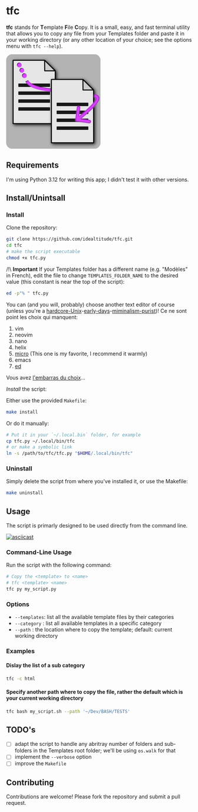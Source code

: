 # tfc

**tfc** stands for **T**emplate **F**ile **C**opy. It is a small, easy, and fast terminal utility that allows you to copy any file from your Templates folder and paste it in your working directory (or any other location of your choice; see the options menu with `tfc --help`).

![tfc logo](./tfc.png)

## Requirements

I'm using Python 3.12 for writing this app; I didn't test it with other versions.

## Install/Unintsall

### Install

Clone the repository:

```bash
git clone https://github.com/idealtitude/tfc.git
cd tfc
# make the script executable
chmod +x tfc.py
```

/!\ **Important**
If your Templates folder has a different name (e.g. "Modèles" in French), edit the file to change `TEMPLATES_FOLDER_NAME` to the desired value (this constant is near the top of the script):

```bash
ed -p"% " tfc.py
```

You can (and you will, probably) choose another text editor of course (unless you're a [hardcore-Unix](https://www.youtube.com/watch?v=JoVQTPbD6UY)-[early-days](https://www.youtube.com/watch?v=tc4ROCJYbm0)-[miminalism-purist](https://www.youtube.com/watch?v=XvDZLjaCJuw&t=1020s))! Ce ne sont point les choix qui manquent:

1. vim
2. neovim
3. nano
4. helix
5. [micro](https://micro-editor.github.io/ "Micro Editor Home Page") (This one is my favorite, I recommend it warmly)
6. emacs
7. [ed](https://www.redhat.com/en/blog/introduction-ed-editor)

Vous avez [l'embarras du choix](https://fr.wiktionary.org/wiki/avoir_l%E2%80%99embarras_du_choix)...


*Install* the script:

Either  use the provided `Makefile`:

```bash
make install
```

Or do it manually:

```bash
# Put it in your `~/.local.bin` folder, for example
cp tfc.py ~/.local/bin/tfc
# or make a symbolic link
ln -s /path/to/tfc/tfc.py "$HOME/.local/bin/tfc"
```

### Uninstall

Simply delete the script from where you've installed it, or use the Makefile:

```bash
make uninstall
```

## Usage

The script is primarly designed to be used directly from the command line.

[![asciicast](https://asciinema.org/a/kU9hz5C7AdrZuayORW2OPTaGj.svg)](https://asciinema.org/a/kU9hz5C7AdrZuayORW2OPTaGj)

### Command-Line Usage

Run the script with the following command:

```bash
# Copy the <template> to <name>
# tfc <template> <name>
tfc py my_script.py
```

### Options

- `--templates`: list all the available template files by their categories
- `--category` : list all available templates in a specific category
- `--path`     : the location where to copy the template; default: current working directory

### Examples

#### Dislay the list of a sub category

```bash
tfc -c html
```

#### Specify another path where to copy the file, rather the default which is your current working directory

```bash
tfc bash my_script.sh --path '~/Dev/BASH/TESTS'
```

## TODO's

- [ ] adapt the script to handle any abritray number of folders and sub-folders in the Templates root folder; we'll be using `os.walk` for that
- [ ] implement the `--verbose` option
- [ ] improve the `Makefile`

## Contributing

Contributions are welcome! Please fork the repository and submit a pull request.
